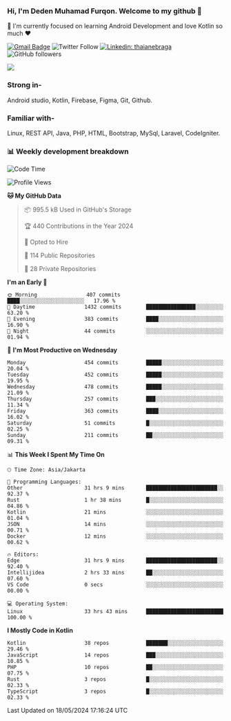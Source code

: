 ### Hi, I'm Deden Muhamad Furqon. Welcome to my github 👋

<!--
**furqoncreative/furqoncreative** is a ✨ _special_ ✨ repository because its `README.md` (this file) appears on your GitHub profile.

Here are some ideas to get you started:

- 🔭 I’m currently working on ...
- 👯 I’m looking to collaborate on ...
- 🤔 I’m looking for help with ...
- 💬 Ask me about ...
- 📫 How to reach me: ...
- 😄 Pronouns: ...
- ⚡ Fun fact: ...
-->

  🌱 I'm currently focused on learning Android Development and love Kotlin so much ❤ 

[![Gmail Badge](https://img.shields.io/badge/-furqoncreative24@gmail.com-c14438?style=flat-square&logo=Gmail&logoColor=white&link=mailto:furqoncreative24@gmail.com)](mailto:furqoncreative24@gmail.com)
![Twitter Follow](https://img.shields.io/twitter/follow/furqoncreative?label=Follow)
[![Linkedin: thaianebraga](https://img.shields.io/badge/-Deden_Muhamad_Furqon-blue?style=flat-square&logo=Linkedin&logoColor=white&link=https://www.linkedin.com/in/anmol-p-singh/)](https://www.linkedin.com/in/furqoncreative/)
![GitHub followers](https://img.shields.io/github/followers/furqoncreative?label=Follow&style=social)

<img src="https://github-readme-stats.sera5-dev.vercel.app/api?username=furqoncreative&hide=stars&show_icons=true&count_private=true&include_all_commits=true&title_color=#008080&icon_color=#008080&hide_border=true" width="">

### Strong in-

Android studio, Kotlin, Firebase, Figma, Git, Github.

### Familiar with-
Linux, REST API, Java, PHP, HTML, Bootstrap, MySql, Laravel, CodeIgniter.

### 📊 Weekly development breakdown

<!--START_SECTION:waka-->
![Code Time](http://img.shields.io/badge/Code%20Time-2%2C307%20hrs%2025%20mins-blue)

![Profile Views](http://img.shields.io/badge/Profile%20Views-0-blue)

**🐱 My GitHub Data** 

> 📦 995.5 kB Used in GitHub's Storage 
 > 
> 🏆 440 Contributions in the Year 2024
 > 
> 💼 Opted to Hire
 > 
> 📜 114 Public Repositories 
 > 
> 🔑 28 Private Repositories 
 > 
**I'm an Early 🐤** 

```text
🌞 Morning                407 commits         ████░░░░░░░░░░░░░░░░░░░░░   17.96 % 
🌆 Daytime                1432 commits        ████████████████░░░░░░░░░   63.20 % 
🌃 Evening                383 commits         ████░░░░░░░░░░░░░░░░░░░░░   16.90 % 
🌙 Night                  44 commits          ░░░░░░░░░░░░░░░░░░░░░░░░░   01.94 % 
```
📅 **I'm Most Productive on Wednesday** 

```text
Monday                   454 commits         █████░░░░░░░░░░░░░░░░░░░░   20.04 % 
Tuesday                  452 commits         █████░░░░░░░░░░░░░░░░░░░░   19.95 % 
Wednesday                478 commits         █████░░░░░░░░░░░░░░░░░░░░   21.09 % 
Thursday                 257 commits         ███░░░░░░░░░░░░░░░░░░░░░░   11.34 % 
Friday                   363 commits         ████░░░░░░░░░░░░░░░░░░░░░   16.02 % 
Saturday                 51 commits          █░░░░░░░░░░░░░░░░░░░░░░░░   02.25 % 
Sunday                   211 commits         ██░░░░░░░░░░░░░░░░░░░░░░░   09.31 % 
```


📊 **This Week I Spent My Time On** 

```text
🕑︎ Time Zone: Asia/Jakarta

💬 Programming Languages: 
Other                    31 hrs 9 mins       ███████████████████████░░   92.37 % 
Rust                     1 hr 38 mins        █░░░░░░░░░░░░░░░░░░░░░░░░   04.86 % 
Kotlin                   21 mins             ░░░░░░░░░░░░░░░░░░░░░░░░░   01.04 % 
JSON                     14 mins             ░░░░░░░░░░░░░░░░░░░░░░░░░   00.71 % 
Docker                   12 mins             ░░░░░░░░░░░░░░░░░░░░░░░░░   00.62 % 

🔥 Editors: 
Edge                     31 hrs 9 mins       ███████████████████████░░   92.40 % 
Intellijidea             2 hrs 33 mins       ██░░░░░░░░░░░░░░░░░░░░░░░   07.60 % 
VS Code                  0 secs              ░░░░░░░░░░░░░░░░░░░░░░░░░   00.00 % 

💻 Operating System: 
Linux                    33 hrs 43 mins      █████████████████████████   100.00 % 
```

**I Mostly Code in Kotlin** 

```text
Kotlin                   38 repos            ███████░░░░░░░░░░░░░░░░░░   29.46 % 
JavaScript               14 repos            ███░░░░░░░░░░░░░░░░░░░░░░   10.85 % 
PHP                      10 repos            ██░░░░░░░░░░░░░░░░░░░░░░░   07.75 % 
Rust                     3 repos             █░░░░░░░░░░░░░░░░░░░░░░░░   02.33 % 
TypeScript               3 repos             █░░░░░░░░░░░░░░░░░░░░░░░░   02.33 % 
```




 Last Updated on 18/05/2024 17:16:24 UTC
<!--END_SECTION:waka-->
